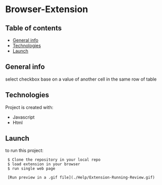 # Browser-Extension
## Table of contents
* [General info](#general-info)
* [Technologies](#technologies)
* [Launch](#Launch)

## General info
select checkbox base on a value of another cell in the same row of table
	
## Technologies
Project is created with:
 * Javascript 
 * Html
	
## Launch
to run this project:
```
 $ Clone the repository in your local repo
 $ load extension in your browser
 $ run single web page
 
 [Run preview in a .gif file](./Help/Extension-Running-Review.gif)

